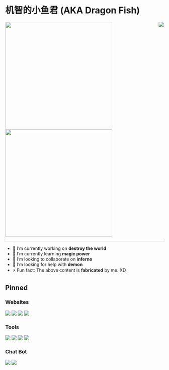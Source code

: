 # 机智的小鱼君 (AKA Dragon Fish)

<img align="right" src="https://metrics.lecoq.io/Dragon-Fish?template=classic&base.header=0&lines=1&people=1&people.limit=24&people.size=28&people.types=followers%2C%20following&people.identicons=false&people.shuffle=false&config.timezone=Asia%2FShanghai">

<img width="340px" src="https://github-readme-stats.vercel.app/api?username=Dragon-Fish&count_private=true&show_icons=true&theme=nord">
<img width="340px" src="https://github-readme-stats.vercel.app/api/top-langs/?username=Dragon-Fish&layout=compact&theme=nord">

---

- 🔭 I’m currently working on **destroy the world**
- 🌱 I’m currently learning **magic power**
- 👯 I’m looking to collaborate on **inferno**
- 🤔 I’m looking for help with **demon**
- ⚡ Fun fact: The above content is **fabricated** by me. XD

## Pinned
<!-- [![](https://github-readme-stats.vercel.app/api/pin/?username=&repo=&show_owner=1&theme=nord)]() -->

### Websites

[![](https://github-readme-stats.vercel.app/api/pin/?username=project-epb&repo=project-epb.github.io&show_owner=1&theme=nord)](https://www.epb.wiki)
[![](https://github-readme-stats.vercel.app/api/pin/?username=Dragon-Fish&repo=dragon-fish.github.io&show_owner=1&theme=nord)](https://blog.wjghj.cn)
[![](https://github-readme-stats.vercel.app/api/pin/?username=Dragon-Fish&repo=learn-frontend&show_owner=1&theme=nord)](https://todo.wjghj.cn)
[![](https://github-readme-stats.vercel.app/api/pin/?username=FreeNowOrg&repo=PixivNow&show_owner=1&theme=nord)](https://github.com/FreeNowOrg/PixivNow)

### Tools

[![](https://github-readme-stats.vercel.app/api/pin/?username=inpageedit&repo=inpageedit-v2&show_owner=1&theme=nord)](https://github.com/inpageedit/inpageedit-v2)
[![](https://github-readme-stats.vercel.app/api/pin/?username=genshin-kit&repo=genshin-kit&show_owner=1&theme=nord)](https://github.com/genshin-kit/genshin-kit)
[![](https://github-readme-stats.vercel.app/api/pin/?username=moegirlwiki&repo=mediawiki-api-axios&show_owner=1&theme=nord)](https://github.com/moegirlwiki/mediawiki-api-axios)
[![](https://github-readme-stats.vercel.app/api/pin/?username=Fandom-zh&repo=Gadget-UserFunctions&show_owner=1&theme=nord)](https://github.com/Fandom-zh/Gadget-UserFunctions)

### Chat Bot

[![](https://github-readme-stats.vercel.app/api/pin/?username=koishijs&repo=koishi&show_owner=1&theme=nord)](https://github.com/koishijs/koishi)
[![](https://github-readme-stats.vercel.app/api/pin/?username=Wjghj-Project&repo=Chatbot-SILI&show_owner=1&theme=nord)](https://github.com/Wjghj-Project/Chatbot-SILI)
